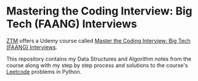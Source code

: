 # Mastering the Coding Interview: Big Tech (FAANG) Interviews
[ZTM](https://zerotomastery.io/) offers a Udemy course called [Master the Coding Interview: Big Tech (FAANG) Interviews](https://www.udemy.com/share/103J2K3@qe9lgUOC5jQCWRWTmPywBQSm1RqY-0fV8O-u23o5D34spyB7ZPocOVDee9aeSwy1/).

This repository contains my Data Structures and Algorithm notes from the course along with my step by step process and solutions to the course's [Leetcode](leetcode.com) problems in Python. 
